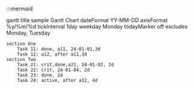 :::mermaid

gantt
    title sample Gantt Chart
    dateFormat YY-MM-DD
    axisFormat %y/%m/%d
    tickInterval 1day
    weekday  Monday 
    todayMarker off
    excludes Monday, Tuesday

    section One
        Task 11: done, a11, 24-01-01,3d
        Task 12: a12, after a11,3d
    section Two
        Task 21: crit,done,a21, 24-01-02, 2d
        Task 22: crit, 24-01-04, 2d
        Task 23: done, 2d
        Task 24: active, after a12, 4d
        
 
   

    